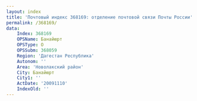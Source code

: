 ```yaml
---
layout: index
title: 'Почтовый индекс 368169: отделение почтовой связи Почты России'
permalink: /368169/
data:
    Index: 368169
    OPSName: Банайюрт
    OPSType: О
    OPSSubm: 368059
    Region: 'Дагестан Республика'
    Autonom: ''
    Area: 'Новолакский район'
    City: Банайюрт
    City1: ''
    ActDate: '20091110'
    IndexOld: ''
---
```

